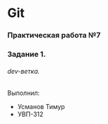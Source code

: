 # Git
### Практическая работа №7
### Задание 1.
###### dev-ветка.
Выполнил:
* Усманов Тимур
* УВП-312